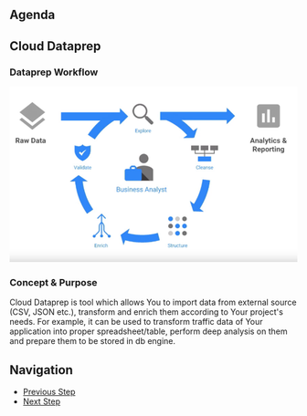 ## Agenda

## Cloud Dataprep
### Dataprep Workflow
![Application Flow](https://github.com/gft-academy-pl/gcp-data-analysis-with-bigquery/blob/master/assets/dataprep_appflow.png)

### Concept & Purpose
Cloud Dataprep is tool which allows You to import data from external source (CSV, JSON etc.), transform and enrich them according to Your project's needs.
For example, it can be used to transform traffic data of Your application into proper spreadsheet/table, perform deep analysis on them and prepare them to be stored in db engine.

## Navigation

- [Previous Step](./03-data-studio.md)
- [Next Step](./05-cloud-functions.md)

